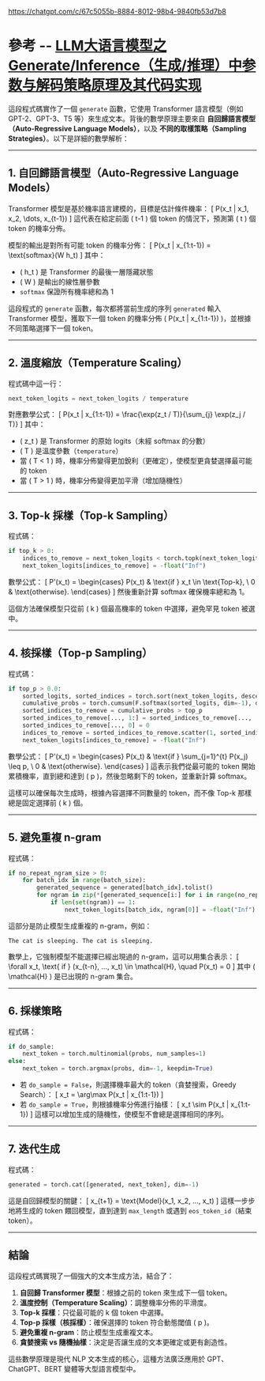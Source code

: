 https://chatgpt.com/c/67c5055b-8884-8012-98b4-9840fb53d7b8

# 參考 -- [LLM大语言模型之Generate/Inference（生成/推理）中参数与解码策略原理及其代码实现](https://zhuanlan.zhihu.com/p/653926703)


這段程式碼實作了一個 `generate` 函數，它使用 Transformer 語言模型（例如 GPT-2、GPT-3、T5 等）來生成文本。背後的數學原理主要來自 **自回歸語言模型（Auto-Regressive Language Models）**，以及 **不同的取樣策略（Sampling Strategies）**。以下是詳細的數學解析：

---

## **1. 自回歸語言模型（Auto-Regressive Language Models）**
Transformer 模型是基於機率語言建模的，目標是估計條件機率：
\[
P(x_t | x_1, x_2, \dots, x_{t-1})
\]
這代表在給定前面 \( t-1 \) 個 token 的情況下，預測第 \( t \) 個 token 的機率分佈。

模型的輸出是對所有可能 token 的機率分佈：
\[
P(x_t | x_{1:t-1}) = \text{softmax}(W h_t)
\]
其中：
- \( h_t \) 是 Transformer 的最後一層隱藏狀態
- \( W \) 是輸出的線性層參數
- `softmax` 保證所有機率總和為 1

這段程式的 `generate` 函數，每次都將當前生成的序列 `generated` 輸入 Transformer 模型，獲取下一個 token 的機率分佈 \( P(x_t | x_{1:t-1}) \)，並根據不同策略選擇下一個 token。

---

## **2. 溫度縮放（Temperature Scaling）**
程式碼中這一行：
```python
next_token_logits = next_token_logits / temperature
```
對應數學公式：
\[
P(x_t | x_{1:t-1}) = \frac{\exp(z_t / T)}{\sum_{j} \exp(z_j / T)}
\]
其中：
- \( z_t \) 是 Transformer 的原始 logits（未經 softmax 的分數）
- \( T \) 是溫度參數（`temperature`）
- 當 \( T < 1 \) 時，機率分佈變得更加銳利（更確定），使模型更貪婪選擇最可能的 token
- 當 \( T > 1 \) 時，機率分佈變得更加平滑（增加隨機性）

---

## **3. Top-k 採樣（Top-k Sampling）**
程式碼：
```python
if top_k > 0:
    indices_to_remove = next_token_logits < torch.topk(next_token_logits, top_k)[0][..., -1, None]
    next_token_logits[indices_to_remove] = -float("Inf")
```
數學公式：
\[
P'(x_t) =
\begin{cases}
P(x_t) & \text{if } x_t \in \text{Top-k}, \\
0 & \text{otherwise}.
\end{cases}
\]
然後重新計算 softmax 確保機率總和為 1。

這個方法確保模型只從前 \( k \) 個最高機率的 token 中選擇，避免罕見 token 被選中。

---

## **4. 核採樣（Top-p Sampling）**
程式碼：
```python
if top_p > 0.0:
    sorted_logits, sorted_indices = torch.sort(next_token_logits, descending=True)
    cumulative_probs = torch.cumsum(F.softmax(sorted_logits, dim=-1), dim=-1)
    sorted_indices_to_remove = cumulative_probs > top_p
    sorted_indices_to_remove[..., 1:] = sorted_indices_to_remove[..., :-1].clone()
    sorted_indices_to_remove[..., 0] = 0
    indices_to_remove = sorted_indices_to_remove.scatter(1, sorted_indices, sorted_indices_to_remove)
    next_token_logits[indices_to_remove] = -float("Inf")
```
數學公式：
\[
P'(x_t) =
\begin{cases}
P(x_t) & \text{if } \sum_{j=1}^{t} P(x_j) \leq p, \\
0 & \text{otherwise}.
\end{cases}
\]
這表示我們從最可能的 token 開始累積機率，直到總和達到 \( p \)，然後忽略剩下的 token，並重新計算 softmax。

這樣可以確保每次生成時，根據內容選擇不同數量的 token，而不像 Top-k 那樣總是固定選擇前 \( k \) 個。

---

## **5. 避免重複 n-gram**
程式碼：
```python
if no_repeat_ngram_size > 0:
    for batch_idx in range(batch_size):
        generated_sequence = generated[batch_idx].tolist()
        for ngram in zip(*[generated_sequence[i:] for i in range(no_repeat_ngram_size)]):
            if len(set(ngram)) == 1:
                next_token_logits[batch_idx, ngram[0]] = -float("Inf")
```
這部分是防止模型生成重複的 n-gram，例如：
```
The cat is sleeping. The cat is sleeping.
```
數學上，它強制模型不能選擇已經出現過的 n-gram，這可以用集合表示：
\[
\forall x_t, \text{ if } (x_{t-n}, ..., x_t) \in \mathcal{H}, \quad P(x_t) = 0
\]
其中 \( \mathcal{H} \) 是已出現的 n-gram 集合。

---

## **6. 採樣策略**
程式碼：
```python
if do_sample:
    next_token = torch.multinomial(probs, num_samples=1)
else:
    next_token = torch.argmax(probs, dim=-1, keepdim=True)
```
- 若 `do_sample = False`，則選擇機率最大的 token（貪婪搜索，Greedy Search）：
\[
x_t = \arg\max P(x_t | x_{1:t-1})
\]
- 若 `do_sample = True`，則根據機率分佈進行抽樣：
\[
x_t \sim P(x_t | x_{1:t-1})
\]
這樣可以增加生成的隨機性，使模型不會總是選擇相同的序列。

---

## **7. 迭代生成**
程式碼：
```python
generated = torch.cat([generated, next_token], dim=-1)
```
這是自回歸模型的關鍵：
\[
x_{t+1} = \text{Model}(x_1, x_2, ..., x_t)
\]
這樣一步步地將生成的 token 餵回模型，直到達到 `max_length` 或遇到 `eos_token_id`（結束 token）。

---

## **結論**
這段程式碼實現了一個強大的文本生成方法，結合了：
1. **自回歸 Transformer 模型**：根據之前的 token 來生成下一個 token。
2. **溫度控制（Temperature Scaling）**：調整機率分佈的平滑度。
3. **Top-k 採樣**：只從最可能的 k 個 token 中選擇。
4. **Top-p 採樣（核採樣）**：確保選擇的 token 符合動態閾值 \( p \)。
5. **避免重複 n-gram**：防止模型生成重複文本。
6. **貪婪搜索 vs 隨機抽樣**：決定是否讓生成的文本更確定或更有創造性。

這些數學原理是現代 NLP 文本生成的核心，這種方法廣泛應用於 GPT、ChatGPT、BERT 變體等大型語言模型中。